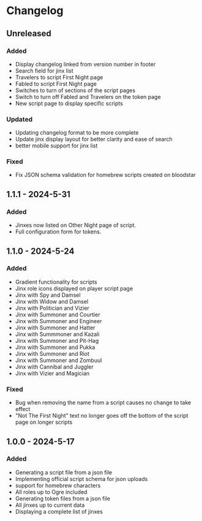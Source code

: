 # Changelog

## Unreleased

### Added
- Display changelog linked from version number in footer
- Search field for jinx list
- Travelers to script First Night page
- Fabled to script First Night page
- Switches to turn of sections of the script pages
- Switch to turn off Fabled and Travelers on the token page
- New script page to display specific scripts

### Updated
- Updating changelog format to be more complete
- Update jinx display layout for better clarity and ease of search
- better mobile support for jinx list

### Fixed
- Fix JSON schema validation for homebrew scripts created on bloodstar

## 1.1.1 - 2024-5-31

### Added
- Jinxes now listed on Other Night page of script.
- Full configuration form for tokens.

## 1.1.0 - 2024-5-24

### Added
- Gradient functionality for scripts
- Jinx role icons displayed on player script page
- Jinx with Spy and Damsel
- Jinx with Widow and Damsel
- Jinx with Politician and Vizier
- Jinx with Summoner and Courtier
- Jinx with Summoner and Engineer
- Jinx with Summoner and Hatter
- Jinx with Summmoner and Kazali
- Jinx with Summoner and Pit-Hag
- Jinx with Summoner and Pukka
- Jinx with Summoner and Riot
- Jinx with Summoner and Zombuul
- Jinx with Cannibal and Juggler
- Jinx with Vizier and Magician

### Fixed
- Bug when removing the name from a script causes no change to take effect
- "Not The First Night" text no longer goes off the bottom of the script page on longer scripts

## 1.0.0 - 2024-5-17

### Added
- Generating a script file from a json file
- Implementing official script schema for json uploads
- support for homebrew characters
- All roles up to Ogre included
- Generating token files from a json file
- All jinxes up to current data
- Displaying a complete list of jinxes